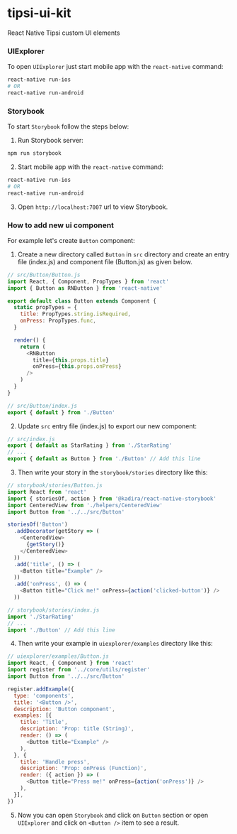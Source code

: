 # tipsi-ui-kit
React Native Tipsi custom UI elements

### UIExplorer

To open `UIExplorer` just start mobile app with the `react-native` command:

```bash
react-native run-ios
# OR
react-native run-android
```

### Storybook

To start `Storybook` follow the steps below:

1. Run Storybook server:
  ```bash
  npm run storybook
  ```

2. Start mobile app with the `react-native` command:
  ```bash
  react-native run-ios
  # OR
  react-native run-android
  ```

3. Open `http://localhost:7007` url to view Storybook.

### How to add new ui component

For example let's create `Button` component:

1. Create a new directory called `Button` in `src` directory and create an entry file (index.js) and component file (Button.js) as given below.

  ```js
  // src/Button/Button.js
  import React, { Component, PropTypes } from 'react'
  import { Button as RNButton } from 'react-native'

  export default class Button extends Component {
    static propTypes = {
      title: PropTypes.string.isRequired,
      onPress: PropTypes.func,
    }

    render() {
      return (
        <RNButton
          title={this.props.title}
          onPress={this.props.onPress}
        />
      )
    }
  }

  // src/Button/index.js
  export { default } from './Button'
  ```

2. Update `src` entry file (index.js) to export our new component:

  ```js
  // src/index.js
  export { default as StarRating } from './StarRating'
  // ...
  export { default as Button } from './Button' // Add this line
  ```

3. Then write your story in the `storybook/stories` directory like this:
  ```js
  // storybook/stories/Button.js
  import React from 'react'
  import { storiesOf, action } from '@kadira/react-native-storybook'
  import CenteredView from './helpers/CenteredView'
  import Button from '../../src/Button'

  storiesOf('Button')
    .addDecorator(getStory => (
      <CenteredView>
        {getStory()}
      </CenteredView>
    ))
    .add('title', () => (
      <Button title="Example" />
    ))
    .add('onPress', () => (
      <Button title="Click me!" onPress={action('clicked-button')} />
    ))

  // storybook/stories/index.js
  import './StarRating'
  // ...
  import './Button' // Add this line
  ```

4. Then write your example in `uiexplorer/examples` directory like this:
  ```js
  // uiexplorer/examples/Button.js
  import React, { Component } from 'react'
  import register from '../core/utils/register'
  import Button from '../../src/Button'

  register.addExample({
    type: 'components',
    title: '<Button />',
    description: 'Button component',
    examples: [{
      title: 'Title',
      description: 'Prop: title (String)',
      render: () => (
        <Button title="Example" />
      ),
    }, {
      title: 'Handle press',
      description: 'Prop: onPress (Function)',
      render: ({ action }) => (
        <Button title="Press me!" onPress={action('onPress')} />
      ),
    }],
  })
  ```

5. Now you can open `Storybook` and click on `Button` section or open `UIExplorer` and click on `<Button />` item to see a result.
